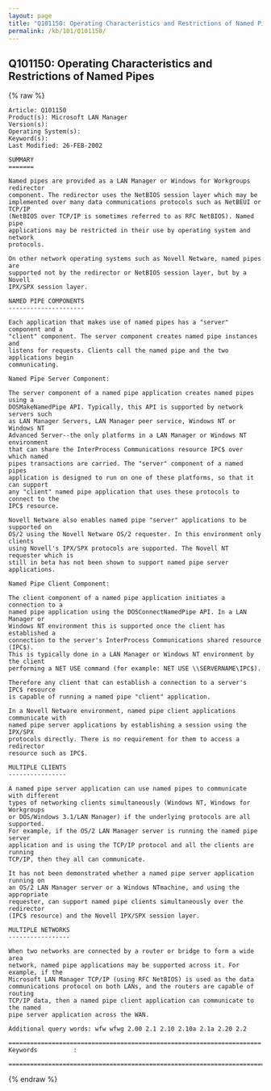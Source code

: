 ```yaml
---
layout: page
title: "Q101150: Operating Characteristics and Restrictions of Named Pipes"
permalink: /kb/101/Q101150/
---
```


## Q101150: Operating Characteristics and Restrictions of Named Pipes

{% raw %}

	Article: Q101150
	Product(s): Microsoft LAN Manager
	Version(s): 
	Operating System(s): 
	Keyword(s): 
	Last Modified: 26-FEB-2002
	
	SUMMARY
	=======
	
	Named pipes are provided as a LAN Manager or Windows for Workgroups redirector
	component. The redirector uses the NetBIOS session layer which may be
	implemented over many data communications protocols such as NetBEUI or TCP/IP
	(NetBIOS over TCP/IP is sometimes referred to as RFC NetBIOS). Named pipe
	applications may be restricted in their use by operating system and network
	protocols.
	
	On other network operating systems such as Novell Netware, named pipes are
	supported not by the redirector or NetBIOS session layer, but by a Novell
	IPX/SPX session layer.
	
	NAMED PIPE COMPONENTS
	---------------------
	
	Each application that makes use of named pipes has a "server" component and a
	"client" component. The server component creates named pipe instances and
	listens for requests. Clients call the named pipe and the two applications begin
	communicating.
	
	Named Pipe Server Component:
	
	The server component of a named pipe application creates named pipes using a
	DOSMakeNamedPipe API. Typically, this API is supported by network servers such
	as LAN Manager Servers, LAN Manager peer service, Windows NT or Windows NT
	Advanced Server--the only platforms in a LAN Manager or Windows NT environment
	that can share the InterProcess Communications resource IPC$ over which named
	pipes transactions are carried. The "server" component of a named pipes
	application is designed to run on one of these platforms, so that it can support
	any "client" named pipe application that uses these protocols to connect to the
	IPC$ resource.
	
	Novell Netware also enables named pipe "server" applications to be supported on
	OS/2 using the Novell Netware OS/2 requester. In this environment only clients
	using Novell's IPX/SPX protocols are supported. The Novell NT requester which is
	still in beta has not been shown to support named pipe server applications.
	
	Named Pipe Client Component:
	
	The client component of a named pipe application initiates a connection to a
	named pipe application using the DOSConnectNamedPipe API. In a LAN Manager or
	Windows NT environment this is supported once the client has established a
	connection to the server's InterProcess Communications shared resource (IPC$).
	This is typically done in a LAN Manager or Windows NT environment by the client
	performing a NET USE command (for example: NET USE \\SERVERNAME\IPC$).
	
	Therefore any client that can establish a connection to a server's IPC$ resource
	is capable of running a named pipe "client" application.
	
	In a Novell Netware environment, named pipe client applications communicate with
	named pipe server applications by establishing a session using the IPX/SPX
	protocols directly. There is no requirement for them to access a redirector
	resource such as IPC$.
	
	MULTIPLE CLIENTS
	----------------
	
	A named pipe server application can use named pipes to communicate with different
	types of networking clients simultaneously (Windows NT, Windows for Workgroups
	or DOS/Windows 3.1/LAN Manager) if the underlying protocols are all supported.
	For example, if the OS/2 LAN Manager server is running the named pipe server
	application and is using the TCP/IP protocol and all the clients are running
	TCP/IP, then they all can communicate.
	
	It has not been demonstrated whether a named pipe server application running on
	an OS/2 LAN Manager server or a Windows NTmachine, and using the appropriate
	requester, can support named pipe clients simultaneously over the redirector
	(IPC$ resource) and the Novell IPX/SPX session layer.
	
	MULTIPLE NETWORKS
	-----------------
	
	When two networks are connected by a router or bridge to form a wide area
	network, named pipe applications may be supported across it. For example, if the
	Microsoft LAN Manager TCP/IP (using RFC NetBIOS) is used as the data
	communications protocol on both LANs, and the routers are capable of routing
	TCP/IP data, then a named pipe client application can communicate to the named
	pipe server application across the WAN.
	
	Additional query words: wfw wfwg 2.00 2.1 2.10 2.10a 2.1a 2.20 2.2
	
	======================================================================
	Keywords          :  
	
	=============================================================================
	

{% endraw %}
